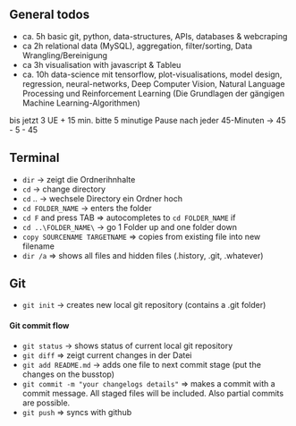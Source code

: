 ## General todos
- ca. 5h basic git, python, data-structures, APIs, databases & webcraping
- ca 2h relational data (MySQL), aggregation, filter/sorting, Data Wrangling/Bereinigung
- ca 3h visualisation with javascript & Tableu
- ca. 10h data-science mit  tensorflow, plot-visualisations, model design, regression, neural-networks, Deep Computer Vision, Natural Language Processing und Reinforcement Learning (Die Grundlagen der gängigen Machine Learning-Algorithmen)

bis jetzt 3 UE + 15 min. 
bitte 5 minutige Pause nach jeder 45-Minuten -> 45 - 5 - 45 

## Terminal
- `dir` -> zeigt die Ordnerihnhalte
- `cd` -> change directory
- `cd` .. -> wechsele Directory ein Ordner hoch 
- `cd FOLDER_NAME` -> enters the folder
- `cd F` and press TAB => autocompletes to `cd FOLDER_NAME` if 
- `cd ..\FOLDER_NAME\` -> go 1 Folder up and one folder down  
- `copy SOURCENAME TARGETNAME` => copies from existing file into new filename
- `dir /a` => shows all files and hidden files (.history, .git, .whatever)


## Git
- `git init` -> creates new local git repository (contains a .git folder)

#### Git commit flow
- `git status` -> shows status of current local git repository
- `git diff` => zeigt current changes in der Datei 
- `git add README.md` -> adds one file to next commit stage (put the changes on the busstop)
- `git commit -m "your changelogs details"` => makes a commit with a commit message. All staged files will be included. Also partial commits are possible.
- `git push` => syncs with github


